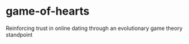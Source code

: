 # game-of-hearts

Reinforcing trust in online dating through an evolutionary game theory standpoint
